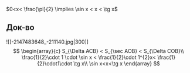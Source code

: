 $0<x< \frac{\pi}{2} \implies \sin x < x < \tg x$
## Док-во

![[-2147483648_-211140.jpg|300]]
$$
\begin{array}{c}
S_{\Delta ACB} < S_{\sec AOB} < S_{\Delta COB}\\
\frac{1}{2}\cdot 1 \cdot \sin x < \frac{1}{2}\cdot 1^{2}x< \frac{1}{2}\cdot1\cdot \tg x\\
\sin x<x<\tg x
\end{array}
$$